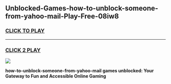 
## Unblocked-Games-how-to-unblock-someone-from-yahoo-mail-Play-Free-08iw8
<h3>
<a href="https://premium76.site?title=how-to-unblock-someone-from-yahoo-mail&ref=23A">CLICK TO PLAY</a></h3>
<hr>

<h3>
<a href="https://premium76.site?title=how-to-unblock-someone-from-yahoo-mail&ref=23A">CLICK 2 PLAY</a>
  
</h3>

<a href="https://premium76.site?title=how-to-unblock-someone-from-yahoo-mail&ref=23A"><img src="https://clearcache.store/games.png"></a>


**how-to-unblock-someone-from-yahoo-mail games unblocked: Your Gateway to Fun and Accessible Online Gaming**
